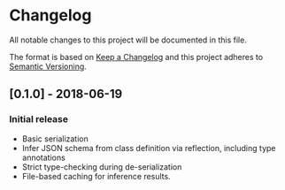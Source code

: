 # Changelog
All notable changes to this project will be documented in this file.

The format is based on [Keep a Changelog](http://keepachangelog.com/en/1.0.0/)
and this project adheres to [Semantic Versioning](http://semver.org/spec/v2.0.0.html).

## [0.1.0] - 2018-06-19
### Initial release
- Basic serialization
- Infer JSON schema from class definition via reflection, including type annotations
- Strict type-checking during de-serialization
- File-based caching for inference results.

